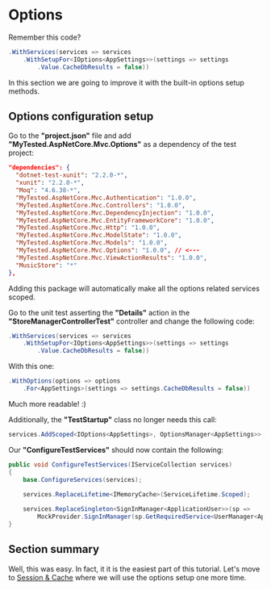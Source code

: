 # Options

Remember this code?

```c#
.WithServices(services => services
    .WithSetupFor<IOptions<AppSettings>>(settings => settings
        .Value.CacheDbResults = false))
```

In this section we are going to improve it with the built-in options setup methods.

## Options configuration setup

Go to the **"project.json"** file and add **"MyTested.AspNetCore.Mvc.Options"** as a dependency of the test project:

```json
"dependencies": {
  "dotnet-test-xunit": "2.2.0-*",
  "xunit": "2.2.0-*",
  "Moq": "4.6.38-*",
  "MyTested.AspNetCore.Mvc.Authentication": "1.0.0",
  "MyTested.AspNetCore.Mvc.Controllers": "1.0.0",
  "MyTested.AspNetCore.Mvc.DependencyInjection": "1.0.0",
  "MyTested.AspNetCore.Mvc.EntityFrameworkCore": "1.0.0",
  "MyTested.AspNetCore.Mvc.Http": "1.0.0",
  "MyTested.AspNetCore.Mvc.ModelState": "1.0.0",
  "MyTested.AspNetCore.Mvc.Models": "1.0.0",
  "MyTested.AspNetCore.Mvc.Options": "1.0.0", // <---
  "MyTested.AspNetCore.Mvc.ViewActionResults": "1.0.0",
  "MusicStore": "*"
},
```

Adding this package will automatically make all the options related services scoped.

Go to the unit test asserting the **"Details"** action in the **"StoreManagerControllerTest"** controller and change the following code:

```c#
.WithServices(services => services
    .WithSetupFor<IOptions<AppSettings>>(settings => settings
        .Value.CacheDbResults = false))
```

With this one:

```c#
.WithOptions(options => options
	.For<AppSettings>(settings => settings.CacheDbResults = false))
```

Much more readable! :)

Additionally, the **"TestStartup"** class no longer needs this call:

```c#
services.AddScoped<IOptions<AppSettings>, OptionsManager<AppSettings>>();
```

Our **"ConfigureTestServices"** should now contain the following:

```c#
public void ConfigureTestServices(IServiceCollection services)
{
	base.ConfigureServices(services);
	
	services.ReplaceLifetime<IMemoryCache>(ServiceLifetime.Scoped);

	services.ReplaceSingleton<SignInManager<ApplicationUser>>(sp => 
		MockProvider.SignInManager(sp.GetRequiredService<UserManager<ApplicationUser>>()));
}
```

## Section summary

Well, this was easy. In fact, it it is the easiest part of this tutorial. Let's move to [Session & Cache](/tutorial/sessioncache.html) where we will use the options setup one more time.